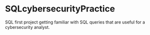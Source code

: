 # SQLcybersecurityPractice
SQL first project getting familiar with SQL queries that are useful for a cybersecurity analyst.
